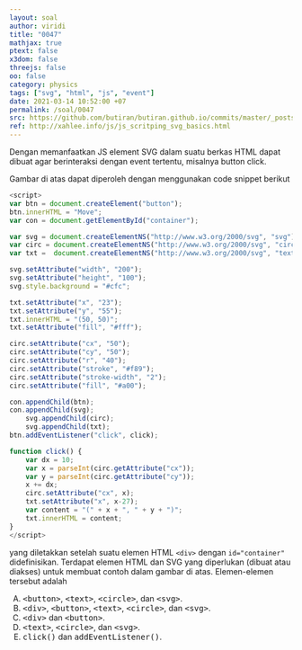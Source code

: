 ```yaml
---
layout: soal
author: viridi
title: "0047"
mathjax: true
ptext: false
x3dom: false
threejs: false
oo: false
category: physics
tags: ["svg", "html", "js", "event"]
date: 2021-03-14 10:52:00 +07
permalink: /soal/0047
src: https://github.com/butiran/butiran.github.io/commits/master/_posts/soal/04/2021-03-14-svg-js-event.md
ref: http://xahlee.info/js/js_scritping_svg_basics.html
---
```

Dengan memanfaatkan JS element SVG dalam suatu berkas HTML dapat dibuat agar berinteraksi dengan event tertentu, misalnya button click.

<div id="container"></div>

<script>
var btn = document.createElement("button");
btn.innerHTML = "Move";
var con = document.getElementById("container");

var svg = document.createElementNS("http://www.w3.org/2000/svg", "svg");
var circ = document.createElementNS("http://www.w3.org/2000/svg", "circle");
var txt =  document.createElementNS("http://www.w3.org/2000/svg", "text");

svg.setAttribute("width", "200");
svg.setAttribute("height", "100");
svg.style.background = "#cfc";

txt.setAttribute("x", "23");
txt.setAttribute("y", "55");
txt.innerHTML = "(50, 50)";
txt.setAttribute("fill", "#fff");

circ.setAttribute("cx", "50");
circ.setAttribute("cy", "50");
circ.setAttribute("r", "40");
circ.setAttribute("stroke", "#f89");
circ.setAttribute("stroke-width", "2");
circ.setAttribute("fill", "#a00");

con.appendChild(btn);
con.appendChild(svg);
	svg.appendChild(circ);
	svg.appendChild(txt);
btn.addEventListener("click", click);

function click() {
	var dx = 10;
	var x = parseInt(circ.getAttribute("cx"));
	var y = parseInt(circ.getAttribute("cy"));
	x += dx;
	circ.setAttribute("cx", x);
	txt.setAttribute("x", x-27);
	var content = "(" + x + ", " + y + ")";
	txt.innerHTML = content;
}
</script>

Gambar di atas dapat diperoleh dengan menggunakan code snippet berikut

```javascript
<script>
var btn = document.createElement("button");
btn.innerHTML = "Move";
var con = document.getElementById("container");

var svg = document.createElementNS("http://www.w3.org/2000/svg", "svg");
var circ = document.createElementNS("http://www.w3.org/2000/svg", "circle");
var txt =  document.createElementNS("http://www.w3.org/2000/svg", "text");

svg.setAttribute("width", "200");
svg.setAttribute("height", "100");
svg.style.background = "#cfc";

txt.setAttribute("x", "23");
txt.setAttribute("y", "55");
txt.innerHTML = "(50, 50)";
txt.setAttribute("fill", "#fff");

circ.setAttribute("cx", "50");
circ.setAttribute("cy", "50");
circ.setAttribute("r", "40");
circ.setAttribute("stroke", "#f89");
circ.setAttribute("stroke-width", "2");
circ.setAttribute("fill", "#a00");

con.appendChild(btn);
con.appendChild(svg);
	svg.appendChild(circ);
	svg.appendChild(txt);
btn.addEventListener("click", click);

function click() {
	var dx = 10;
	var x = parseInt(circ.getAttribute("cx"));
	var y = parseInt(circ.getAttribute("cy"));
	x += dx;
	circ.setAttribute("cx", x);
	txt.setAttribute("x", x-27);
	var content = "(" + x + ", " + y + ")";
	txt.innerHTML = content;
}
</script>
```

yang diletakkan setelah suatu elemen HTML `<div>` dengan `id="container"` didefinisikan. Terdapat elemen HTML dan SVG yang diperlukan (dibuat atau diakses) untuk membuat contoh dalam gambar di atas. Elemen-elemen tersebut adalah

<ol type="A">
<li><tt>&lt;button&gt;</tt>, <tt>&lt;text&gt;</tt>, <tt>&lt;circle&gt;</tt>,  dan <tt>&lt;svg&gt;</tt>.
<li><tt>&lt;div&gt;</tt>, <tt>&lt;button&gt;</tt>, <tt>&lt;text&gt;</tt>, <tt>&lt;circle&gt;</tt>,  dan <tt>&lt;svg&gt;</tt>.
<li><tt>&lt;div&gt;</tt> dan <tt>&lt;button&gt;</tt>.
<li><tt>&lt;text&gt;</tt>, <tt>&lt;circle&gt;</tt>,  dan <tt>&lt;svg&gt;</tt>.
<li><tt>click()</tt> dan <tt>addEventListener()</tt>.
